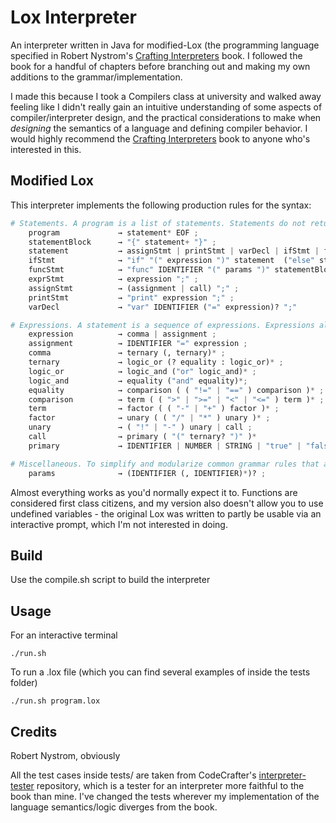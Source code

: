 # Lox Interpreter

An interpreter written in Java for modified-Lox (the programming language specified in Robert Nystrom's [Crafting Interpreters](https://craftinginterpreters.com/) book. I followed the book for a handful of chapters before branching out and making my own additions to the grammar/implementation.

I made this because I took a Compilers class at university and walked away feeling like I didn't really gain an intuitive understanding of some aspects of compiler/interpreter design, and the practical considerations to make when _designing_ the semantics of a language and defining compiler behavior. I would highly recommend the [Crafting Interpreters](https://craftinginterpreters.com/) book to anyone who's interested in this.

## Modified Lox

This interpreter implements the following production rules for the syntax:

```python
# Statements. A program is a list of statements. Statements do not return anything (i.e. they are pure logic)
    program             → statement* EOF ;
    statementBlock      → "{" statement+ "}" ;
    statement           → assignStmt | printStmt | varDecl | ifStmt | funcStmt | statementBlock ;
    ifStmt              → "if" "(" expression ")" statement  ("else" statement)? ;
    funcStmt            → "func" IDENTIFIER "(" params ")" statementBlock ; 
    exprStmt            → expression ";" ;
    assignStmt          → (assignment | call) ";" ;
    printStmt           → "print" expression ";" ;
    varDecl             → "var" IDENTIFIER ("=" expression)? ";"

# Expressions. A statement is a sequence of expressions. Expressions always return some value (i.e. they are data and logic)
    expression          → comma | assignment ;
    assignment          → IDENTIFIER "=" expression ;   
    comma               → ternary (, ternary)* ;
    ternary             → logic_or (? equality : logic_or)* ;
    logic_or            → logic_and ("or" logic_and)* ;
    logic_and           → equality ("and" equality)*;
    equality            → comparison ( ( "!=" | "==" ) comparison )* ;
    comparison          → term ( ( ">" | ">=" | "<" | "<=" ) term )* ;
    term                → factor ( ( "-" | "+" ) factor )* ;
    factor              → unary ( ( "/" | "*" ) unary )* ;
    unary               → ( "!" | "-" ) unary | call ;
    call                → primary ( "(" ternary? ")" )*
    primary             → IDENTIFIER | NUMBER | STRING | "true" | "false" | "nil" | "(" expression ")" ;

# Miscellaneous. To simplify and modularize common grammar rules that are neither Statements nor Expressions
    params              → (IDENTIFIER (, IDENTIFIER)*)? ;
```

Almost everything works as you'd normally expect it to. Functions are considered first class citizens, and my version also doesn't allow you to use undefined variables - the original Lox was written to partly be usable via an interactive prompt, which I'm not interested in doing.

## Build
Use the compile.sh script to build the interpreter

## Usage
For an interactive terminal
```
./run.sh
```

To run a .lox file (which you can find several examples of inside the tests folder)
```
./run.sh program.lox
```

## Credits
Robert Nystrom, obviously

All the test cases inside tests/ are taken from CodeCrafter's [interpreter-tester](https://github.com/codecrafters-io/interpreter-tester) repository, which is a tester for an interpreter more faithful to the book than mine. I've changed the tests wherever my implementation of the language semantics/logic diverges from the book.
